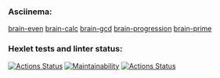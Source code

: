 ### Asciinema:
[brain-even](https://asciinema.org/a/ZozfmcVoDsxI6AtODGiyeCmtD)
[brain-calc](https://asciinema.org/a/0vgcjjNYGPRjXioIwY1eV0MHn)
[brain-gcd](https://asciinema.org/a/AoeXA1ePGPGFtS5UAaVPq77AU)
[brain-progression](https://asciinema.org/a/aGX9EjhIgeoBRjGMdbKVpIfuC)
[brain-prime](https://asciinema.org/a/egqdjltTt8TcBDOoZSKCL7NZI)
### Hexlet tests and linter status:
[![Actions Status](https://github.com/aldzero/php-project-lvl1/workflows/hexlet-check/badge.svg)](https://github.com/aldzero/php-project-lvl1/actions)
[![Maintainability](https://api.codeclimate.com/v1/badges/a99a88d28ad37a79dbf6/maintainability)](https://codeclimate.com/github/codeclimate/codeclimate/maintainability)
[![Actions Status](https://github.com/aldzero/php-project-lvl1/workflows/main/badge.svg)](https://github.com/aldzero/php-project-lvl1/actions)

